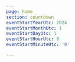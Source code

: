 ```yaml
---
page: home
section: countdown
eventStartYearUtc: 2024
eventStartMonthUtc: 1
eventStartDayUtc: 1
eventStartHourUtc: 8
eventStartMinuteUtc: '0'

---
```

